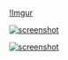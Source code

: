 [!Imgur](https://i.imgur.com/LfB5Yqt.png)

[![screenshot](http://i.imgur.com/J5Q9TYZl.png)](https://imgur.com/J5Q9TYZ.png)

[![screenshot](http://i.imgur.com/LfB5Yqtl.png)](https://imgur.com/LfB5Yqt.png)
